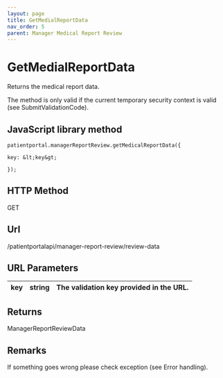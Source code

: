 ```yaml
---
layout: page
title: GetMedialReportData
nav_order: 5
parent: Manager Medical Report Review
---
```


# GetMedialReportDataReturns the medical report data.The method is only valid if the current temporary security context is valid (see SubmitValidationCode).## JavaScript library method```patientportal.managerReportReview.getMedicalReportData({key: &lt;key&gt;});```## HTTP MethodGET## ****Url****/patientportalapi/manager-report-review/review-data## URL Parameters| key | string | The validation key provided in the URL. || --- | --- | --- |## ReturnsManagerReportReviewData## RemarksIf something goes wrong please check exception (see Error handling).